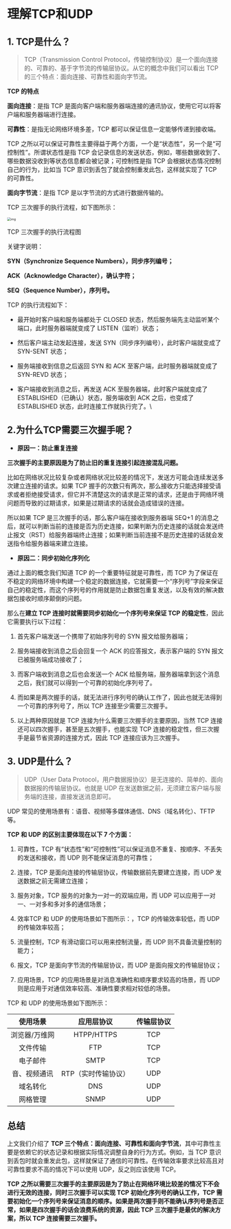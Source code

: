 # 理解TCP和UDP

## 1. TCP是什么？

> TCP（Transmission Control Protocol，传输控制协议）是一个面向连接的、可靠的、基于字节流的传输层协议。从它的概念中我们可以看出 TCP 的三个特点：面向连接、可靠性和面向字节流。

**TCP 的特点**

**面向连接**：是指 TCP 是面向客户端和服务器端连接的通讯协议，使用它可以将客户端和服务器端进行连接。

**可靠性**：是指无论网络环境多差，TCP 都可以保证信息一定能够传递到接收端。

TCP 之所以可以保证可靠性主要得益于两个方面，一个是“状态性”，另一个是“可控制性”。所谓状态性是指 TCP 会记录信息的发送状态，例如，哪些数据收到了、哪些数据没收到等状态信息都会被记录；可控制性是指 TCP 会根据状态情况控制自己的行为，比如当 TCP 意识到丢包了就会控制重发此包，这样就实现了 TCP 的可靠性。

**面向字节流**：是指 TCP 是以字节流的方式进行数据传输的。

 TCP 三次握手的执行流程，如下图所示：

<img src="https://s0.lgstatic.com/i/image/M00/27/2D/CgqCHl70ccOALHS1AADhgTvLn9Q814.png" alt="img" style="zoom:50%;" />

TCP 三次握手的执行流程图

关键字说明：

**SYN（Synchronize Sequence Numbers），同步序列编号；**

**ACK（Acknowledge Character），确认字符；**

**SEQ（Sequence Number），序列号。**

TCP 的执行流程如下：

- 最开始时客户端和服务端都处于 CLOSED 状态，然后服务端先主动监听某个端口，此时服务器端就变成了 LISTEN（监听）状态；

- 然后客户端主动发起连接，发送 SYN（同步序列编号），此时客户端就变成了 SYN-SENT 状态；

- 服务端接收到信息之后返回 SYN 和 ACK 至客户端，此时服务器端就变成了 SYN-REVD 状态；

- 客户端接收到消息之后，再发送 ACK 至服务器端，此时客户端就变成了 ESTABLISHED（已确认）状态，服务端收到 ACK 之后，也变成了 ESTABLISHED 状态，此时连接工作就执行完了。\

## 2.为什么TCP需要三次握手呢？

- **原因一：防止重复连接**

**三次握手的主要原因是为了防止旧的重复连接引起连接混乱问题。**

比如在网络状况比较复杂或者网络状况比较差的情况下，发送方可能会连续发送多次建立连接的请求。如果 TCP 握手的次数只有两次，那么接收方只能选择接受请求或者拒绝接受请求，但它并不清楚这次的请求是正常的请求，还是由于网络环境问题而导致的过期请求，如果是过期请求的话就会造成错误的连接。

所以如果 TCP 是三次握手的话，那么客户端在接收到服务器端 SEQ+1 的消息之后，就可以判断当前的连接是否为历史连接，如果判断为历史连接的话就会发送终止报文（RST）给服务器端终止连接；如果判断当前连接不是历史连接的话就会发送指令给服务器端来建立连接。

- **原因二：同步初始化序列化**

通过上面的概念我们知道 TCP 的一个重要特征就是可靠性，而 TCP 为了保证在不稳定的网络环境中构建一个稳定的数据连接，它就需要一个“序列号”字段来保证自己的稳定性，而这个序列号的作用就是防止数据包重复发送，以及有效的解决数据包接收时顺序颠倒的问题。

那么在**建立 TCP 连接时就需要同步初始化一个序列号来保证 TCP 的稳定性**，因此它需要执行以下过程：

1. 首先客户端发送一个携带了初始序列号的 SYN 报文给服务器端；

2. 服务端接收到消息之后会回复一个 ACK 的应答报文，表示客户端的 SYN 报文已被服务端成功接收了；

3. 而客户端收到消息之后也会发送一个 ACK 给服务端，服务器端拿到这个消息之后，我们就可以得到一个可靠的初始化序列号了。

4. 而如果是两次握手的话，就无法进行序列号的确认工作了，因此也就无法得到一个可靠的序列号了，所以 TCP 连接至少需要三次握手。

5. 以上两种原因就是 TCP 连接为什么需要三次握手的主要原因，当然 TCP 连接还可以四次握手，甚至是五次握手，也能实现 TCP 连接的稳定性，但三次握手是最节省资源的连接方式，因此 TCP 连接应该为三次握手。

## 3. UDP是什么？

> UDP（User Data Protocol，用户数据报协议）是无连接的、简单的、面向数据报的传输层协议。也就是 UDP 在发送数据之前，无须建立客户端与服务端的连接，直接发送消息即可。

UDP 常见的使用场景有：语音、视频等多媒体通信、DNS（域名转化）、TFTP 等。

**TCP 和 UDP 的区别主要体现在以下 7 个方面：**

1. 可靠性，TCP 有“状态性”和“可控制性”可以保证消息不重复、按顺序、不丢失的发送和接收，而 UDP 则不能保证消息的可靠性；

2. 连接，TCP 是面向连接的传输层协议，传输数据前先要建立连接，而 UDP 发送数据之前无需建立连接；

3. 服务对象，TCP 服务的对象为一对一的双端应用，而 UDP 可以应用于一对一、一对多和多对多的通信场景；

4. 效率TCP 和 UDP 的使用场景如下图所示：，TCP 的传输效率较低，而 UDP 的传输效率较高；

5. 流量控制，TCP 有滑动窗口可以用来控制流量，而 UDP 则不具备流量控制的能力；

6. 报文，TCP 是面向字节流的传输层协议，而 UDP 是面向报文的传输层协议；

7. 应用场景，TCP 的应用场景是对消息准确性和顺序要求较高的场景，而 UDP 则是应用于对通信效率较高、准确性要求相对较低的场景。

TCP 和 UDP 的使用场景如下图所示：

|   使用场景    |     应用层协议      | 传输层协议 |
| :-----------: | :-----------------: | :--------: |
| 浏览器/万维网 |     HTPP/HTTPS      |    TCP     |
|   文件传输    |         FTP         |    TCP     |
|   电子邮件    |        SMTP         |    TCP     |
| 音、视频通讯  | RTP（实时传输协议） |    UDP     |
|   域名转化    |         DNS         |    UDP     |
|   网格管理    |        SNMP         |    UDP     |

## 总结

上文我们介绍了 **TCP 三个特点：面向连接、可靠性和面向字节流**，其中可靠性主要是依赖它的状态记录和根据实际情况调整自身的行为方式。例如，当 TCP 意识到丢包时就会重发此包，这样就保证了通信的可靠性。在传输效率要求比较高且对可靠性要求不高的情况下可以使用 UDP，反之则应该使用 TCP。

**TCP 之所以需要三次握手的主要原因是为了防止在网络环境比较差的情况下不会进行无效的连接，同时三次握手可以实现 TCP 初始化序列号的确认工作，TCP 需要初始化一个序列号来保证消息的顺序。如果是两次握手则不能确认序列号是否正常，如果是四次握手的话会浪费系统的资源，因此 TCP 三次握手是最优的解决方案，所以 TCP 连接需要三次握手。**

